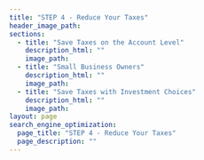 ```yaml
---
title: "STEP 4 - Reduce Your Taxes"
header_image_path:
sections:
  - title: "Save Taxes on the Account Level"
    description_html: ""
    image_path:
  - title: "Small Business Owners"
    description_html: ""
    image_path:
  - title: "Save Taxes with Investment Choices"
    description_html: ""
    image_path:
layout: page
search_engine_optimization:
  page_title: "STEP 4 - Reduce Your Taxes"
  page_description: ""
---
```


